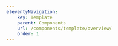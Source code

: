```yaml
---
eleventyNavigation:
    key: Template
    parent: Components
    url: /components/template/overview/
    order: 1
---
```

